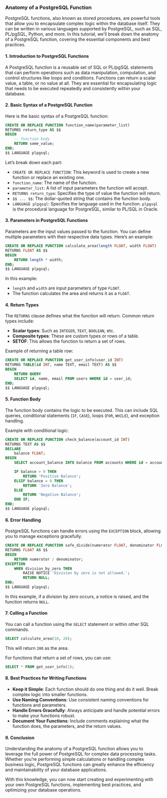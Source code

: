 ### Anatomy of a PostgreSQL Function

PostgreSQL functions, also known as stored procedures, are powerful tools that allow you to encapsulate complex logic within the database itself. They can be written in various languages supported by PostgreSQL, such as SQL, PL/pgSQL, Python, and more. In this tutorial, we'll break down the anatomy of a PostgreSQL function, covering the essential components and best practices.

#### 1. **Introduction to PostgreSQL Functions**

A PostgreSQL function is a reusable set of SQL or PL/pgSQL statements that can perform operations such as data manipulation, computation, and control structures like loops and conditions. Functions can return a scalar value, a table, or no value at all. They are essential for encapsulating logic that needs to be executed repeatedly and consistently within your database.

#### 2. **Basic Syntax of a PostgreSQL Function**

Here is the basic syntax of a PostgreSQL function:

```sql
CREATE OR REPLACE FUNCTION function_name(parameter_list)
RETURNS return_type AS $$
BEGIN
    -- function body
    RETURN some_value;
END;
$$ LANGUAGE plpgsql;
```

Let’s break down each part:

- `CREATE OR REPLACE FUNCTION`: This keyword is used to create a new function or replace an existing one.
- `function_name`: The name of the function.
- `parameter_list`: A list of input parameters the function will accept.
- `RETURNS return_type`: Specifies the type of value the function will return.
- `$$ ... $$`: The dollar-quoted string that contains the function body.
- `LANGUAGE plpgsql`: Specifies the language used in the function. `plpgsql` is the procedural language for PostgreSQL, similar to PL/SQL in Oracle.

#### 3. **Parameters in PostgreSQL Functions**

Parameters are the input values passed to the function. You can define multiple parameters with their respective data types. Here’s an example:

```sql
CREATE OR REPLACE FUNCTION calculate_area(length FLOAT, width FLOAT)
RETURNS FLOAT AS $$
BEGIN
    RETURN length * width;
END;
$$ LANGUAGE plpgsql;
```

In this example:
- `length` and `width` are input parameters of type `FLOAT`.
- The function calculates the area and returns it as a `FLOAT`.

#### 4. **Return Types**

The `RETURNS` clause defines what the function will return. Common return types include:

- **Scalar types**: Such as `INTEGER`, `TEXT`, `BOOLEAN`, etc.
- **Composite types**: These are custom types or rows of a table.
- **SETOF**: This allows the function to return a set of rows.

Example of returning a table row:

```sql
CREATE OR REPLACE FUNCTION get_user_info(user_id INT)
RETURNS TABLE(id INT, name TEXT, email TEXT) AS $$
BEGIN
    RETURN QUERY
    SELECT id, name, email FROM users WHERE id = user_id;
END;
$$ LANGUAGE plpgsql;
```

#### 5. **Function Body**

The function body contains the logic to be executed. This can include SQL queries, conditional statements (`IF`, `CASE`), loops (`FOR`, `WHILE`), and exception handling.

Example with conditional logic:

```sql
CREATE OR REPLACE FUNCTION check_balance(account_id INT)
RETURNS TEXT AS $$
DECLARE
    balance FLOAT;
BEGIN
    SELECT account_balance INTO balance FROM accounts WHERE id = account_id;

    IF balance > 0 THEN
        RETURN 'Positive Balance';
    ELSIF balance = 0 THEN
        RETURN 'Zero Balance';
    ELSE
        RETURN 'Negative Balance';
    END IF;
END;
$$ LANGUAGE plpgsql;
```

#### 6. **Error Handling**

PostgreSQL functions can handle errors using the `EXCEPTION` block, allowing you to manage exceptions gracefully.

```sql
CREATE OR REPLACE FUNCTION safe_divide(numerator FLOAT, denominator FLOAT)
RETURNS FLOAT AS $$
BEGIN
    RETURN numerator / denominator;
EXCEPTION
    WHEN division_by_zero THEN
        RAISE NOTICE 'Division by zero is not allowed.';
        RETURN NULL;
END;
$$ LANGUAGE plpgsql;
```

In this example, if a division by zero occurs, a notice is raised, and the function returns `NULL`.

#### 7. **Calling a Function**

You can call a function using the `SELECT` statement or within other SQL commands.

```sql
SELECT calculate_area(10, 20);
```

This will return `200` as the area.

For functions that return a set of rows, you can use:

```sql
SELECT * FROM get_user_info(1);
```

#### 8. **Best Practices for Writing Functions**

- **Keep it Simple**: Each function should do one thing and do it well. Break complex logic into smaller functions.
- **Use Naming Conventions**: Use consistent naming conventions for functions and parameters.
- **Handle Errors Gracefully**: Always anticipate and handle potential errors to make your functions robust.
- **Document Your Functions**: Include comments explaining what the function does, the parameters, and the return values.

#### 9. **Conclusion**

Understanding the anatomy of a PostgreSQL function allows you to leverage the full power of PostgreSQL for complex data processing tasks. Whether you’re performing simple calculations or handling complex business logic, PostgreSQL functions can greatly enhance the efficiency and maintainability of your database applications.

With this knowledge, you can now start creating and experimenting with your own PostgreSQL functions, implementing best practices, and optimizing your database operations.
